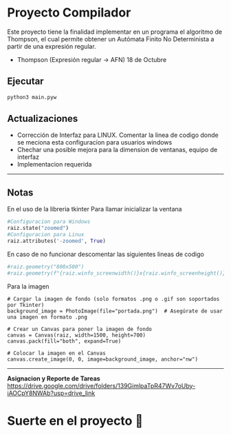 # Proyecto Compilador
Este proyecto tiene la finalidad implementar en un programa el algoritmo de Thompson, el cual permite obtener un Autómata Finito No Determinista a partir de una expresión regular.

- Thompson (Expresión regular -> AFN) 18 de Octubre

## Ejecutar
```bash
python3 main.pyw
```

## Actualizaciones
- Corrección de Interfaz para LINUX. Comentar la linea de codigo donde se meciona esta configuracion para usuarios windows
- Chechar una posible mejora para la dimension de ventanas, equipo de interfaz
- Implementacion requerida

--- 
## Notas
En el uso de la libreria tkinter
Para llamar inicializar la ventana
```python
#Configuracion para Windows
raiz.state("zoomed")
#Configuracion para Linux
raiz.attributes('-zoomed', True) 
```
En caso de no funcionar descomentar las siguientes lineas de codigo

```python
#raiz.geometry("800x500")
#raiz.geometry(f"{raiz.winfo_screenwidth()}x{raiz.winfo_screenheight()}+0+0")
```
Para la imagen
```
# Cargar la imagen de fondo (solo formatos .png o .gif son soportados por Tkinter)
background_image = PhotoImage(file="portada.png")  # Asegúrate de usar una imagen en formato .png

# Crear un Canvas para poner la imagen de fondo
canvas = Canvas(raiz, width=1500, height=700)
canvas.pack(fill="both", expand=True)

# Colocar la imagen en el Canvas
canvas.create_image(0, 0, image=background_image, anchor="nw")
```

---


**Asignacion y Reporte de Tareas**
<https://drive.google.com/drive/folders/139GimlpaTpR47Wv7oUby-iAOCpY8NWAb?usp=drive_link>

# Suerte en el proyecto 🐧
